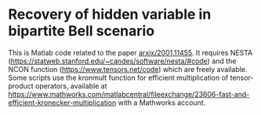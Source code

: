 # Recovery of hidden variable in bipartite Bell scenario

This is Matlab code related to the paper [arxix/2001.11455](https://arxiv.org/abs/2001.11455).
It requires NESTA (https://statweb.stanford.edu/~candes/software/nesta/#code) and the NCON function (https://www.tensors.net/code) which are freely available. Some scripts use the kronmult function for efficient multiplication of tensor-product operators, available at https://www.mathworks.com/matlabcentral/fileexchange/23606-fast-and-efficient-kronecker-multiplication with a Mathworks account.
